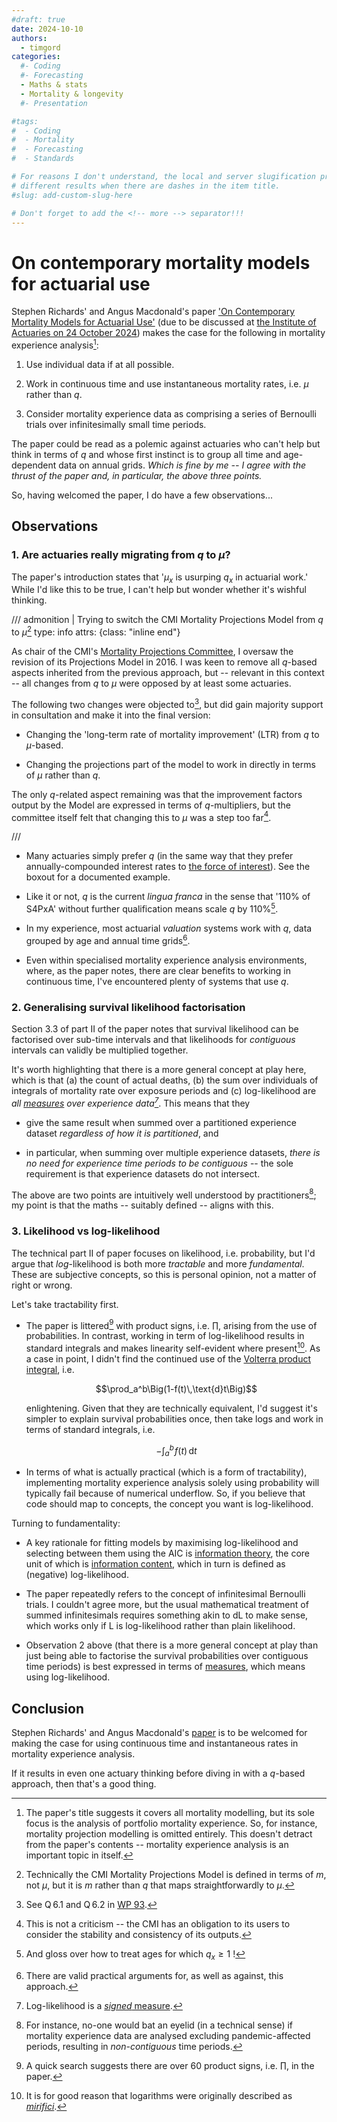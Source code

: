 ```yaml
---
#draft: true 
date: 2024-10-10
authors:
  - timgord
categories:
  #- Coding
  #- Forecasting
  - Maths & stats
  - Mortality & longevity
  #- Presentation

#tags:
#  - Coding
#  - Mortality
#  - Forecasting
#  - Standards

# For reasons I don't understand, the local and server slugification produce
# different results when there are dashes in the item title.
#slug: add-custom-slug-here

# Don't forget to add the <!-- more --> separator!!!
---
```


# On contemporary mortality models for actuarial use

Stephen Richards' and Angus Macdonald's paper ['On Contemporary Mortality Models for Actuarial Use'](https://www.longevitas.co.uk/sites/default/files/2024-08/On_contemporary_mortality_models_for_actuarial_use.pdf) (due to be discussed at [the Institute of Actuaries on 24 October 2024](https://actuaries.org.uk/events/contemporary-mortality-models-for-actuarial-use/)) makes the case for the following in mortality experience analysis[^Scope]:

[^Scope]: The paper's title suggests it covers all mortality modelling, but its sole focus is the analysis of portfolio mortality experience. So, for instance, mortality projection modelling is omitted entirely. This doesn't detract from the paper's contents -- mortality experience analysis is an important topic in itself.

1. Use individual data if at all possible.

1. Work in continuous time and use instantaneous mortality rates, i.e. *μ* rather than *q*.

1. Consider mortality experience data as comprising a series of Bernoulli trials over infinitesimally small time periods.

The paper could be read as a polemic against actuaries who can't help but think in terms of *q* and whose first instinct is to group all time and age-dependent data on annual grids. *Which is fine by me -- I agree with the thrust of the paper and, in particular, the above three points.*

So, having welcomed the paper, I do have a few observations...

<!-- more -->

## Observations

### 1. Are actuaries really migrating from&#x00A0;*q*&#x00A0;to&#x00A0;*µ*?

The paper's introduction states that '*µ<sub>x</sub>* is usurping *q<sub>x</sub>* in actuarial work.' While I'd like this to be true, I can't help but wonder whether it's wishful thinking.

/// admonition | Trying to switch the CMI Mortality Projections Model from *q* to *µ*[^CMIMNotMu]
    type: info
    attrs: {class: "inline end"}

[^CMIMNotMu]: Technically the CMI Mortality Projections Model is defined in terms of *m*, not *µ*, but it is *m* rather than *q* that maps straightforwardly to *µ*.

As chair of the CMI's [Mortality Projections Committee](https://www.actuaries.org.uk/learn-and-develop/continuous-mortality-investigation/cmi-investigations/mortality-projections), I oversaw the revision of its Projections Model in 2016. I was keen to remove all *q*-based aspects inherited from the previous approach, but -- relevant in this context -- all changes from *q* to *µ* were opposed by at least some actuaries. 

The following two changes were objected to[^CMIConsultation], but did gain majority support in consultation and make it into the final version:

- Changing the 'long-term rate of mortality improvement' (LTR) from *q* to *µ*-based.

- Changing the projections part of the model to work in directly in terms of *µ* rather than *q*.

The only *q*-related aspect remaining was that the improvement factors output by the Model are expressed in terms of *q*-multipliers, but the committee itself felt that changing this to *µ* was a step too far[^CMIBehaviour].

[^CMIConsultation]: See Q&#x202F;6.1 and Q&#x202F;6.2 in [WP&#x00A0;93](https://www.actuaries.org.uk/system/files/field/document/CMI%20WP093%20v02%202016-12-02%20-%20CMI%20Model%20consultation%20responses.pdf).

[^CMIBehaviour]: This is not a criticism -- the CMI has an obligation to its users to consider the stability and consistency of its outputs.

///

- Many actuaries simply prefer *q* (in the same way that they prefer annually-compounded interest rates to [the force of interest](https://en.wikipedia.org/wiki/Compound_interest#Force_of_interest)). See the boxout for a documented example.

- Like it or not, *q* is the current *lingua franca* in the sense that '110% of S4PxA' without further qualification means scale *q* by 110%[^QOver1].

    [^QOver1]: And gloss over how to treat ages for which $q_x\ge1$ !

- In my experience, most actuarial *valuation* systems work with *q*, data grouped by age and annual time grids[^QForValuation].

    [^QForValuation]: There are valid practical arguments for, as well as against, this approach.

- Even within specialised mortality experience analysis environments, where, as the paper notes, there are clear benefits to working in continuous time, I've encountered plenty of systems that use *q*.

### 2. Generalising survival likelihood factorisation

Section&#x00A0;3.3 of part&#x00A0;II of the paper notes that survival likelihood can be factorised over sub-time intervals and that likelihoods for *contiguous* intervals can validly be multiplied together.

It's worth highlighting that there is a more general concept at play here, which is that (a)&#x00A0;the count of actual deaths, (b)&#x00A0;the sum over individuals of integrals of mortality rate over exposure periods and (c)&#x00A0;log-likelihood are *all [measures](https://en.wikipedia.org/wiki/Measure_(mathematics)) over experience data[^LIsSignedMeasure]*. This means that they

[^LIsSignedMeasure]: Log-likelihood is a [*signed* measure](https://en.wikipedia.org/wiki/Signed_measure).

- give the same result when summed over a partitioned experience dataset *regardless of how it is partitioned*, and

- in particular, when summing over multiple experience datasets, *there is no need for experience time periods to be contiguous* -- the sole requirement is that experience datasets do not intersect.

The above are two points are intuitively well understood by practitioners[^OmitPandemic]; my point is that the maths -- suitably defined -- aligns with this.

[^OmitPandemic]: For instance, no-one would bat an eyelid (in a technical sense) if mortality experience data are analysed excluding pandemic-affected periods, resulting in *non-contiguous* time periods.

### 3. Likelihood vs log-likelihood

The technical part&#x00A0;II of paper focuses on likelihood, i.e. probability, but I'd argue that *log*-likelihood is both more *tractable* and more *fundamental*. These are subjective concepts, so this is personal opinion, not a matter of right or wrong.

Let's take tractability first.

- The paper is littered[^ProdSigns] with product signs, i.e. $\prod$, arising from the use of probabilities. In contrast, working in term of log-likelihood results in standard integrals and makes linearity self-evident where present[^Napier]. As a case in point, I didn't find the continued use of the [Volterra product integral](https://en.wikipedia.org/wiki/Product_integral#Type_I:_Volterra_integral), i.e.

    $$\prod_a^b\Big(1-f(t)\,\text{d}t\Big)$$

    enlightening. Given that they are technically equivalent, I'd suggest it's simpler to explain survival probabilities once, then take logs and work in terms of standard integrals, i.e.

    $$-\int_a^b \! f(t) \,\text{d}t$$

    [^ProdSigns]: A quick search suggests there are over 60 product signs, i.e. $\prod$, in the paper.

    [^Napier]: It is for good reason that logarithms were originally described as [*mirifici*](https://en.wiktionary.org/wiki/mirificus#Latin).

- In terms of what is actually practical (which is a form of tractability), implementing mortality experience analysis solely using probability will typically fail because of numerical underflow. So, if you believe that code should map to concepts, the concept you want is log-likelihood.

Turning to fundamentality:

- A key rationale for fitting models by maximising log-likelihood and selecting between them using the AIC is [information theory](https://en.wikipedia.org/wiki/Entropy_(information_theory)), the core unit of which is [information content](https://en.wikipedia.org/wiki/Information_content#Definition), which in turn is defined as (negative) log-likelihood.

- The paper repeatedly refers to the concept of infinitesimal Bernoulli trials. I couldn't agree more, but the usual mathematical treatment of summed infinitesimals requires something akin to dL to make sense, which works only if L is log-likelihood rather than plain likelihood.

- Observation&#x00A0;2 above (that there is a more general concept at play than just being able to factorise the survival probabilities over contiguous time periods) is best expressed in terms of [measures](https://en.wikipedia.org/wiki/Measure_(mathematics)), which means using log-likelihood.

## Conclusion

Stephen Richards' and Angus Macdonald's [paper](https://www.longevitas.co.uk/sites/default/files/2024-08/On_contemporary_mortality_models_for_actuarial_use.pdf) is to be welcomed for making the case for using continuous time and instantaneous rates in mortality experience analysis.

If it results in even one actuary thinking before diving in with a *q*-based approach, then that's a good thing.
